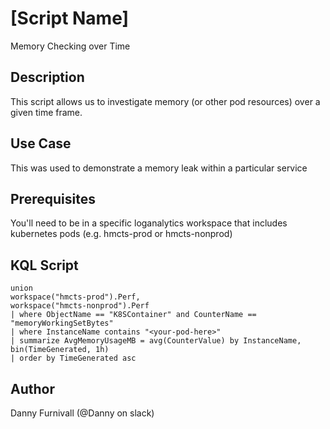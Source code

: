 # [Script Name]
Memory Checking over Time

## Description
This script allows us to investigate memory (or other pod resources) over a given time frame.

## Use Case
This was used to demonstrate a memory leak within a particular service

## Prerequisites
You'll need to be in a specific loganalytics workspace that includes kubernetes pods (e.g. hmcts-prod or hmcts-nonprod)

## KQL Script
```kusto
union
workspace("hmcts-prod").Perf,
workspace("hmcts-nonprod").Perf
| where ObjectName == "K8SContainer" and CounterName == "memoryWorkingSetBytes"
| where InstanceName contains "<your-pod-here>"
| summarize AvgMemoryUsageMB = avg(CounterValue) by InstanceName, bin(TimeGenerated, 1h)
| order by TimeGenerated asc
```

## Author
Danny Furnivall (@Danny on slack)
